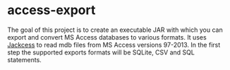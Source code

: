 # access-export
The goal of this project is to create an executable JAR with which you can export and convert MS Access databases to various formats. It uses [Jackcess](http://jackcess.sourceforge.net/) to read mdb files from MS Access versions 97-2013. In the first step the supported exports formats will be SQLite, CSV and SQL statements.

